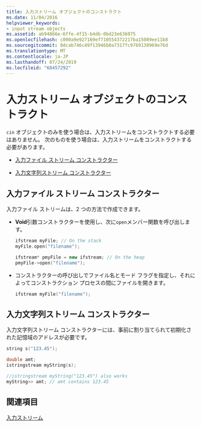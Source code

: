 ```yaml
---
title: 入力ストリーム オブジェクトのコンストラクト
ms.date: 11/04/2016
helpviewer_keywords:
- input stream objects
ms.assetid: ab94866e-6ffe-4f15-b4db-0bd23e636075
ms.openlocfilehash: c000a9e927169ef710554372217ba15089ee11b8
ms.sourcegitcommit: 0dcab746c49f13946b0a7317fc9769130969e76d
ms.translationtype: MT
ms.contentlocale: ja-JP
ms.lasthandoff: 07/24/2019
ms.locfileid: "68457292"
---
```

# <a name="constructing-input-stream-objects"></a>入力ストリーム オブジェクトのコンストラクト

`cin` オブジェクトのみを使う場合は、入力ストリームをコンストラクトする必要はありません。 次のものを使う場合は、入力ストリームをコンストラクトする必要があります。

- [入力ファイル ストリーム コンストラクター](#vclrfinputfilestreamconstructorsanchor8)

- [入力文字列ストリーム コンストラクター](#vclrfinputstringstreamconstructorsanchor9)

## <a name="vclrfinputfilestreamconstructorsanchor8"></a> 入力ファイル ストリーム コンストラクター

入力ファイル ストリームは、2 つの方法で作成できます。

- **Void**引数コンストラクターを使用し、次に`open`メンバー関数を呼び出します。

   ```cpp
   ifstream myFile; // On the stack
   myFile.open("filename");

   ifstream* pmyFile = new ifstream; // On the heap
   pmyFile->open("filename");
   ```

- コンストラクターの呼び出しでファイル名とモード フラグを指定し、それによってコンストラクション プロセスの間にファイルを開きます。

   ```cpp
   ifstream myFile("filename");
   ```

## <a name="vclrfinputstringstreamconstructorsanchor9"></a> 入力文字列ストリーム コンストラクター

入力文字列ストリーム コンストラクターには、事前に割り当てられて初期化された記憶域のアドレスが必要です。

```cpp
string s("123.45");

double amt;
istringstream myString(s);

//istringstream myString("123.45") also works
myString>> amt; // amt contains 123.45
```

## <a name="see-also"></a>関連項目

[入力ストリーム](../standard-library/input-streams.md)
